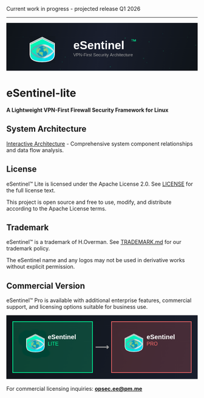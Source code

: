Current work in progress - projected release Q1 2026
_____________________________________

![eSentinel](images/eSentinel_Banner.png)

# eSentinel-lite

**A Lightweight VPN-First Firewall Security Framework for Linux**

## System Architecture
[Interactive Architecture](https://opsec-ee.github.io/eSentinel-lite/architecture.html) - Comprehensive system component relationships and data flow analysis.

## License

eSentinel™ Lite is licensed under the Apache License 2.0. See [LICENSE](LICENSE) for the full license text.

This project is open source and free to use, modify, and distribute according to the Apache License terms.

## Trademark

eSentinel™ is a trademark of H.Overman. See [TRADEMARK.md](TRADEMARK.md) for our trademark policy.

The eSentinel name and any logos may not be used in derivative works without explicit permission.

## Commercial Version

eSentinel™ Pro is available with additional enterprise features, commercial support, and licensing options suitable for business use.

![eSentinel](images/eSentinel_Versions.png)

For commercial licensing inquiries: **opsec.ee@pm.me**
